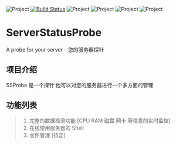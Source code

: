 ![Project](https://img.shields.io/badge/Version-V1.0.0--bate-green.svg)
[![Build Status](https://travis-ci.org/SaigyoujiYuyuko233/ServerStatusProbe.svg?branch=master)](https://travis-ci.org/SaigyoujiYuyuko233/ServerStatusProbe)
![Project](https://img.shields.io/github/downloads/:user/:repo/:tag/total.svg)
![Project](https://img.shields.io/npm/v/:scope/:packageName.svg)
![Project](https://img.shields.io/aur/license/:packageName.svg)
![Project](https://img.shields.io/github/languages/code-size/badges/shields.svg)

# ServerStatusProbe
A probe for your server - 您的服务器探针

## 项目介绍
SSProbe 是一个探针 他可以对您的服务器进行一个多方面的管理

## 功能列表
> 1. 完整的数据检测功能 [CPU RAM 磁盘 网卡 等信息的实时监控] <br>
> 2. 在线使用服务器的 Shell <br>
> 3. 文件管理 [待定] <br>

